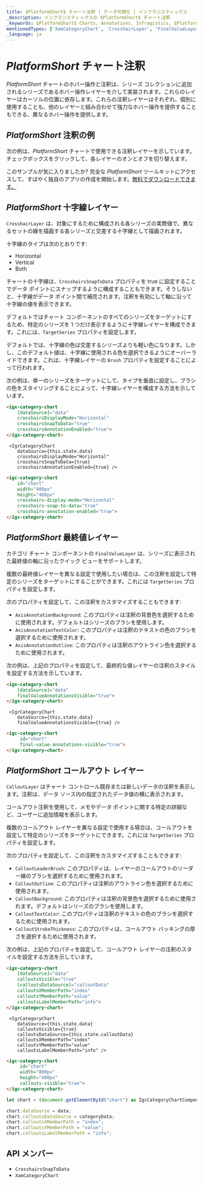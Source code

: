 ```yaml
---
title: $PlatformShort$ チャート注釈 | データ可視化 | インフラジスティックス
_description: インフラジスティックスの $PlatformShort$ チャート注釈
_keywords: $PlatformShort$ Charts, Annotations, Infragistics, $PlatformShort$ チャート, 注釈, インフラジスティックス
mentionedTypes: ['XamCategoryChart', 'CrosshairLayer', 'FinalValueLayer', 'CalloutLayer']
_language: ja
---
```


# $PlatformShort$ チャート注釈

$PlatformShort$ チャートのホバー操作と注釈は、シリーズ コレクションに追加されるシリーズであるホバー操作レイヤーを介して実装されます。これらのレイヤーはカーソルの位置に依存します。これらの注釈レイヤーはそれぞれ、個別に使用することも、他のレイヤーと組み合わせて強力なホバー操作を提供することもできる、異なるホバー操作を提供します。

## $PlatformShort$ 注釈の例

次の例は、$PlatformShort$ チャートで使用できる注釈レイヤーを示しています。チェックボックスをクリックして、各レイヤーのオンとオフを切り替えます。

<code-view style="height: 600px"
           data-demos-base-url="{environment:dvDemosBaseUrl}"
           iframe-src="{environment:dvDemosBaseUrl}/charts/category-chart-line-chart-with-annotations"
           alt="$PlatformShort$ 注釈の例"
           github-src="charts/category-chart/line-chart-with-annotations">
</code-view>

<div class="divider--half"></div>

このサンプルが気に入りましたか? 完全な $PlatformShort$ ツールキットにアクセスして、すばやく独自のアプリの作成を開始します。<a href="{environment:infragisticsBaseUrl}/products/$ProductSpinal$/download">無料でダウンロードできます。</a>

## $PlatformShort$ 十字線レイヤー

`CrosshairLayer` は、対象にするために構成される各シリーズの実際値で、異なるセットの線を描画する各シリーズと交差する十字線として描画されます。 

十字線のタイプは次のとおりです:
- Horizontal
- Vertical
- Both

チャートの十字線は、`CrosshairsSnapToData` プロパティを true に設定することでデータ ポイントにスナップするように構成することもできます。そうしないと、十字線がデータ ポイント間で補完されます。注釈を有効にして軸に沿って十字線の値を表示できます。 

デフォルトではチャート コンポーネントのすべてのシリーズをターゲットにするため、特定のシリーズを 1 つだけ表示するように十字線レイヤーを構成できます。これには、`TargetSeries` プロパティを設定します。 

デフォルトでは、十字線の色は交差するシリーズよりも軽い色になります。しかし、このデフォルト値は、十字線に使用される色を選択できるようにオーバーライドできます。これは、十字線レイヤーの `Brush` プロパティを設定することによって行われます。

次の例は、単一のシリーズをターゲットにして、タイプを垂直に設定し、ブラシの色をスタイリングすることによって、十字線レイヤーを構成する方法を示しています。  

<code-view style="height: 500px"
           data-demos-base-url="{environment:dvDemosBaseUrl}"
           iframe-src="{environment:dvDemosBaseUrl}/charts/data-chart-crosshair-layer-styling"
           alt="$PlatformShort$ 十字線レイヤーのスタイル設定"
           github-src="charts/data-chart/crosshair-layer-styling">
</code-view>

<div class="divider--half"></div>

```html
<igx-category-chart
    [dataSource]="data"
    crosshairsDisplayMode="Horizontal"
    crosshairsSnapToData="true"
    crosshairsAnnotationEnabled="true">
</igx-category-chart>
```

```tsx
 <IgrCategoryChart
    dataSource={this.state.data}
    crosshairsDisplayMode="Horizontal"
    crosshairsSnapToData={true}
    crosshairsAnnotationEnabled={true} />
```

```html
<igc-category-chart
    id="chart"
    width="400px"
    height="400px"
    crosshairs-display-mode="Horizontal"
    crosshairs-snap-to-data="true"
    crosshairs-annotation-enabled="true">
</igc-category-chart>
```

## $PlatformShort$ 最終値レイヤー

カテゴリ チャート コンポーネントの `FinalValueLayer` は、シリーズに表示された最終値の軸に沿ったクイック ビューをサポートします。

複数の最終値レイヤーを異なる設定で使用したい場合は、この注釈を設定して特定のシリーズをターゲットにすることができます。これには `TargetSeries` プロパティを設定します。  

次のプロパティを設定して、この注釈をカスタマイズすることもできます:

- `AxisAnnotationBackground`: このプロパティは注釈の背景色を選択するために使用されます。デフォルトはシリーズのブラシを使用します。
- `AxisAnnotationTextColor`: このプロパティは注釈のテキストの色のブラシを選択するために使用されます。
- `AxisAnnotationOutline`: このプロパティは注釈のアウトライン色を選択するために使用されます。

次の例は、上記のプロパティを設定して、最終的な値レイヤーの注釈のスタイルを設定する方法を示しています。

<code-view style="height: 500px"
           data-demos-base-url="{environment:dvDemosBaseUrl}"
           iframe-src="{environment:dvDemosBaseUrl}/charts/data-chart-final-value-layer-styling"
           alt="$PlatformShort$ 最終値レイヤーのスタイル設定"
           github-src="charts/data-chart/final-value-layer-styling">
</code-view>

<div class="divider--half"></div>

```html
<igx-category-chart
    [dataSource]="data"
    finalValueAnnotationsVisible="true">
</igx-category-chart>
```

```tsx
 <IgrCategoryChart
    dataSource={this.state.data}
    finalValueAnnotationsVisible={true} />
```
```html
<igc-category-chart
     id="chart"
     final-value-annotations-visible="true">
</igc-category-chart>
```


## $PlatformShort$ コールアウト レイヤー

`CalloutLayer` はチャート コントロール既存または新しいデータの注釈を表示します。注釈は、データ ソース内の指定されたデータ値の横に表示されます。

コールアウト注釈を使用して、メモやデータ ポイントに関する特定の詳細など、ユーザーに追加情報を表示します。 

複数のコールアウト レイヤーを異なる設定で使用する場合は、コールアウトを設定して特定のシリーズをターゲットにできます。これには `TargetSeries` プロパティを設定します。

次のプロパティを設定して、この注釈をカスタマイズすることもできます:

- `CalloutLeaderBrush`: このプロパティは、レイヤーのコールアウトのリーダー線のブラシを選択するために使用されます。
- `CalloutOutline`: このプロパティは注釈のアウトライン色を選択するために使用されます。
- `CalloutBackground`: このプロパティは注釈の背景色を選択するために使用されます。デフォルトはシリーズのブラシを使用します。
- `CalloutTextColor`: このプロパティは注釈のテキストの色のブラシを選択するために使用されます。
- `CalloutStrokeThickness`: このプロパティは、コールアウト バッキングの厚さを選択するために使用されます。

次の例は、上記のプロパティを設定して、コールアウト レイヤーの注釈のスタイルを設定する方法を示しています。

<code-view style="height: 500px"
           data-demos-base-url="{environment:dvDemosBaseUrl}"
           iframe-src="{environment:dvDemosBaseUrl}/charts/data-chart-callout-layer-styling"
           alt="$PlatformShort$ コールアウト レイヤーのスタイル設定"
           github-src="charts/data-chart/callout-layer-styling">
</code-view>

<div class="divider--half"></div>

```html
<igx-category-chart
    [dataSource]="data"
    calloutsVisible="true"
    [calloutsDataSource]="calloutData"
    calloutsXMemberPath="index"
    calloutsYMemberPath="value"
    calloutsLabelMemberPath="info">
</igx-category-chart>
```

```tsx
 <IgrCategoryChart
    dataSource={this.state.data}
    calloutsVisible={true}
    calloutsDataSource={this.state.calloutData}
    calloutsXMemberPath="index"
    calloutsYMemberPath="value"
    calloutsLabelMemberPath="info" />
```

```html
<igc-category-chart
     id="chart"
     width="800px"
     height="400px"
     callouts-visible="true">
</igc-category-chart>
```

```ts
let chart = (document.getElementById("chart") as IgcCategoryChartComponent);

chart.dataSource = data;
chart.calloutsDataSource = categoryData;
chart.calloutsXMemberPath = "index";
chart.calloutsYMemberPath = "value";
chart.calloutsLabelMemberPath = "info";
```

## API メンバー
- `CrosshairsSnapToData`
- `XamCategoryChart`

